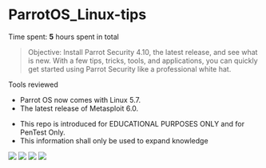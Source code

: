# ParrotOS_Linux-tips
Time spent: **5** hours spent in total

> Objective: Install Parrot Security 4.10, the latest release, and see what is new. With a few tips, tricks, tools, and applications, you can quickly get started using Parrot Security like a professional white hat.

Tools reviewed

* Parrot OS now comes with Linux 5.7.
* The latest release of Metasploit 6.0.


- This repo is introduced for EDUCATIONAL PURPOSES ONLY and for PenTest Only.
- This information shall only be used to expand knowledge

<img src="http://g.recordit.co/8GWCV4EhhD.gif">
<img src="http://g.recordit.co/1WE4so5pTi.gif">
<img src="http://g.recordit.co/ooUp4tyXIF.gif">
<img src="http://g.recordit.co/cSpYPW286I.gif">
